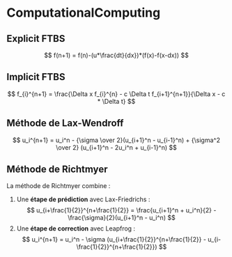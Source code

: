 # ComputationalComputing

## Explicit FTBS

$$
f(n+1) = f(n)-(u*\frac{dt}{dx})*(f(x)-f(x-dx))
$$

## Implicit FTBS

$$
f_{i}^{n+1} = \frac{\Delta x f_{i}^{n} - c \Delta t f_{i+1}^{n+1}}{\Delta x - c * \Delta t}
$$



## **Méthode de Lax-Wendroff**

$$ 
u_i^{n+1} = u_i^n - {\sigma \over 2}(u_{i+1}^n - u_{i-1}^n) + {\sigma^2 \over 2} (u_{i+1}^n - 2u_i^n + u_{i-1}^n)
$$

## **Méthode de Richtmyer**
La méthode de Richtmyer combine :
1. Une **étape de prédiction** avec Lax-Friedrichs :
   $$
   u_{i+\frac{1}{2}}^{n+\frac{1}{2}} = \frac{u_{i+1}^n + u_i^n}{2} - \frac{\sigma}{2}(u_{i+1}^n - u_i^n)
   $$
2. Une **étape de correction** avec Leapfrog :
   $$
   u_i^{n+1} = u_i^n - \sigma (u_{i+\frac{1}{2}}^{n+\frac{1}{2}} - u_{i-\frac{1}{2}}^{n+\frac{1}{2}})
   $$

